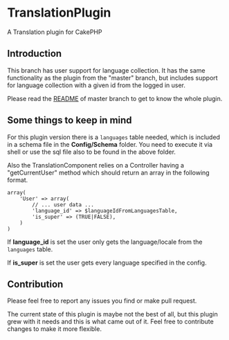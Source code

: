 TranslationPlugin
=================

A Translation plugin for CakePHP

Introduction
------------
This branch has user support for language collection.
It has the same functionality as the plugin from the "master" branch, but includes support for language collection with a given id from the logged in user.

Please read the [README](https://github.com/func0der/TranslationPlugin/blob/master/README.md) of master branch to get to know the whole plugin.

Some things to keep in mind
---------------------------
For this plugin version there is a `languages` table needed, which is included in a schema file in the __Config/Schema__ folder.
You need to execute it via shell or use the sql file also to be found in the above folder.

Also the TranslationComponent relies on a Controller having a "getCurrentUser" method which should return an array in the following format.

	array(
		'User' => array(
			// ... user data ...
			'language_id' => $languageIdFromLanguagesTable,
			'is_super' => (TRUE|FALSE),
		)
	)

If **language_id** is set the user only gets the language/locale from the `languages` table.

If **is_super** is set the user gets every language specified in the config.

Contribution
------------
Please feel free to report any issues you find or make pull request.

The current state of this plugin is maybe not the best of all, but this plugin grew with it needs and this is what came out of it.
Feel free to contribute changes to make it more flexible.
